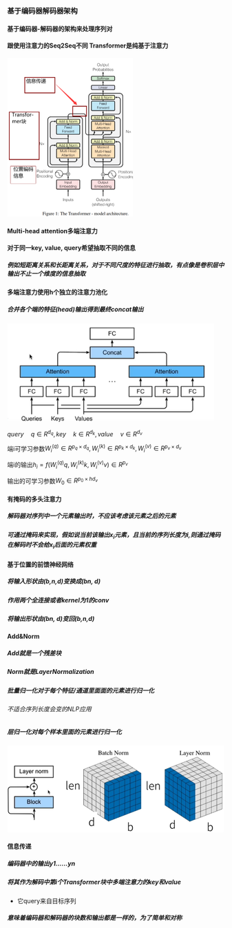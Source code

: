 ### 基于编码器解码器架构

#### 基于编码器-解码器的架构来处理序列对

#### 跟使用注意力的Seq2Seq不同 Transformer是纯基于注意力

<img src="Transformer.assets/image-20211015145351502.png" alt="image-20211015145351502" style="zoom:50%;" />

#### Multi-head attention多端注意力

#### 对于同一key, value, query希望抽取不同的信息

##### 例如短距离关系和长距离关系，对于不同尺度的特征进行抽取，有点像是卷积层中输出不止一个维度的信息抽取

#### 多端注意力使用h个独立的注意力池化

##### 合并各个端的特征(head)输出得到最终concat输出

<img src="Transformer.assets/image-20211015150333137.png" alt="image-20211015150333137" style="zoom:80%;" />

$query\quad q\in R^{d_q}, key \quad k \in R^{d_k}, value \quad v\in R^{d_v}$

端i可学习参数$W^{(q)}_i \in R^{p_q \times d_q}, W^{(k)}_i \in R^{p_k \times d_k},W^{(v)}_i \in R^{p_v \times d_v}$

端i的输出$h_i=f(W^{(q)}_i q, W^{(k)}_i k, W^{(v)}_i v) \in R^{p_v}$

输出的可学习参数$W_0\in R^{p_0 \times hd_v}$

#### 有掩码的多头注意力

##### 解码器对序列中一个元素输出时，不应该考虑该元素之后的元素

##### 可通过掩码来实现，假如说当前该输出$x_i$元素，且当前的序列长度为i,则通过掩码在解码时不会给$x_i$后面的元素权重

#### 基于位置的前馈神经网络

##### 将输入形状由(b,n,d)变换成(bn, d)

##### 作用两个全连接或者kernel为1的conv

##### 将输出形状由(bn, d)变回(b,n,d)

#### Add&Norm

##### Add就是一个残差块

##### Norm就是LayerNormalization

##### 批量归一化对于每个特征/通道里面面的元素进行归一化

###### 不适合序列长度会变的NLP应用

##### 层归一化对每个样本里面的元素进行归一化

![image-20211015155314310](Transformer.assets/image-20211015155314310.png)

#### 信息传递

##### 编码器中的输出y1......yn

##### 将其作为解码中第i个Transformer块中多端注意力的key和value

* 它query来自目标序列

##### 意味着编码器和解码器的块数和输出都是一样的，为了简单和对称



